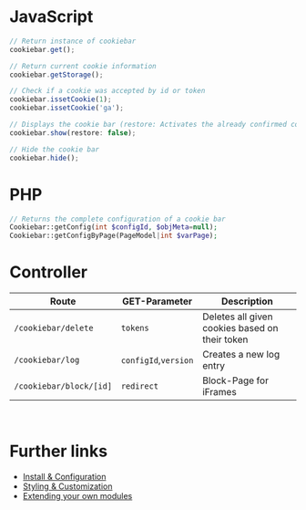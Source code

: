 # JavaScript
```javascript
// Return instance of cookiebar
cookiebar.get();

// Return current cookie information
cookiebar.getStorage();

// Check if a cookie was accepted by id or token
cookiebar.issetCookie(1);
cookiebar.issetCookie('ga');

// Displays the cookie bar (restore: Activates the already confirmed cookie checkboxes)
cookiebar.show(restore: false);

// Hide the cookie bar
cookiebar.hide();
```

# PHP
```php
// Returns the complete configuration of a cookie bar
Cookiebar::getConfig(int $configId, $objMeta=null);
Cookiebar::getConfigByPage(PageModel|int $varPage);
```

# Controller
Route | GET-Parameter | Description
---------- | ----------- | -----------
`/cookiebar/delete` | `tokens` | Deletes all given cookies based on their token
`/cookiebar/log` | `configId`,`version` | Creates a new log entry
`/cookiebar/block/[id]` | `redirect` | Block-Page for iFrames

<br/>

# Further links
- [Install & Configuration](CONFIGURATION.md)
- [Styling & Customization](CUSTOMIZATION.md)
- [Extending your own modules](EXTENDING.md)

